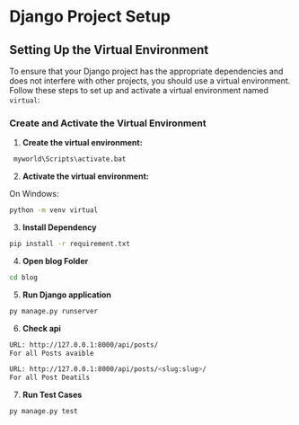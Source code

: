 # Django Project Setup

## Setting Up the Virtual Environment

To ensure that your Django project has the appropriate dependencies and does not interfere with other projects, you should use a virtual environment. Follow these steps to set up and activate a virtual environment named `virtual`:

### Create and Activate the Virtual Environment

1. **Create the virtual environment:**

 ```bash
  myworld\Scripts\activate.bat
```
2. **Activate the virtual environment:**

On Windows:
  ```bash
  python -m venv virtual
```
3. **Install Dependency**
  ```bash
  pip install -r requirement.txt
```
4. **Open blog Folder**
  ```bash
  cd blog
```
5. **Run Django application**
  ```bash
  py manage.py runserver
```
6. **Check api**
  ```bash
  URL: http://127.0.0.1:8000/api/posts/
  For all Posts avaible
```
  ```bash
  URL: http://127.0.0.1:8000/api/posts/<slug:slug>/
  For all Post Deatils
```
7. **Run Test Cases**
  ```bash
  py manage.py test
```
